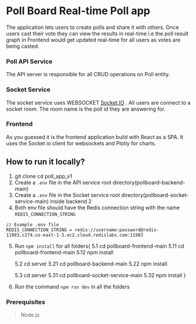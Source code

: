 # Poll Board Real-time Poll app
The application lets users to create polls and share it with others. Once users cast their vote they can view the results in real-time i.e the poll result graph in Frontend would get updated real-time for all users as votes are being casted.

### Poll API Service
The API server is responsible for all CRUD operations on Poll entity.
### Socket Service
The socket service uses WEBSOCKET [Socket.IO](https://socket.io) . All users are connect to a socket room. The room name is the poll id they are answering for.
### Frontend
As you guessed it is the frontend application build with React as a SPA. It uses the Socket io client for websockets and Plotly for charts. 

## How to run it locally?
1. git clone <repo-url>
cd poll_app_v1
2. Create a `.env` file in the API service root directory(pollboard-backend-main)
3. Create a `.env` file in the Socket service root directory(pollboard-socket-service-main) inside backend 2
4. Both env file should have the Redis connection string with the name `REDIS_CONNECTION_STRING`
```
// Example .env file
REDIS_CONNECTION_STRING = redis://username:password@redis-11983.c274.us-east-1-3.ec2.cloud.redislabs.com:11983
```
5. Run `npm install` for all folders{
    5.1 cd pollboard-frontend-main
    5.11 cd pollboard-frontend-main
    5.12 npm install

    5.2 cd server
    5.21 cd pollboard-backend-main
    5.22 npm install

    5.3 cd server
    5.31 cd pollboard-socket-service-main
    5.32 npm install
}

6. Run the command `npm run dev` in all the folders

### Prerequisites
> Node.js 


